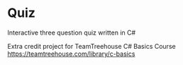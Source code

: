 # Quiz
Interactive three question quiz written in C#

Extra credit project for TeamTreehouse C# Basics Course https://teamtreehouse.com/library/c-basics
